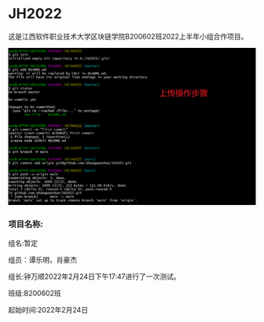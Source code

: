 # 																					JH2022

这是江西软件职业技术大学区块链学院B200602班2022上半年小组合作项目。

![image-20220224114207891](README.assets/image-20220224114207891.png)

### 项目名称:

组名:暂定

组员：谭乐明，肖豪杰

组长:钟万顺2022年2月24日下午17:47进行了一次测试。

班级:B200602班

起始时间:2022年2月24日

